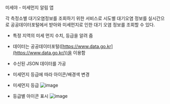 미세야 - 미세먼지 알림 앱 

각 측정소별 대기오염정보를 조회하기 위한 서비스로 시도별 대기오염 정보를 실시간으로 공공데이터포털에서 받아와 미세먼지로 인한 대기 오염 정보를 조회할 수 있다.

- 특정 지역의 미세 먼지 수치, 등급을 알려 줌
- 데이터는 공공데이터포털([https://www.data.go.kr](https://www.data.go.kr/))을 이용함
- 수신된 JSON 데이터를 가공
- 미세먼지 등급에 따라 아이콘/배경색 변경

- 미세먼지 등급
![image](https://github.com/Bladepark/Miseya/assets/55986166/3234e9ff-ea0c-4eb7-bd11-dd19bbb950b8)

- 등급별 아이콘 표시
  ![image](https://github.com/Bladepark/Miseya/assets/55986166/c0aacdb7-972a-46c4-bad0-88603aecfe98)

  
